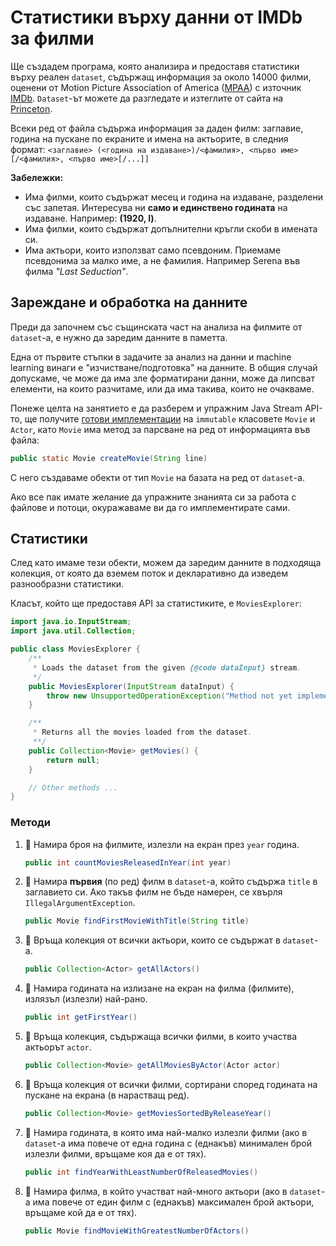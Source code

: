 # Статистики върху данни от IMDb за филми

Ще създадем програма, която анализира и предоставя статистики върху реален
`dataset`, съдържащ информация за около 14000 филми, оценени от Motion Picture
Association of America ([MPAA](https://www.mpaa.org/)) с източник
[IMDb](https://www.imdb.com/). `Dataset`-ът можете да разгледате и изтеглите от
сайта на
[Princeton](https://introcs.cs.princeton.edu/java/data/movies-mpaa.txt).

Всеки ред от файла съдържа информация за даден филм: заглавие, година на пускане
по екраните и имена на актьорите, в следния формат:
`<заглавие> (<година на издаване>)/<фамилия>, <първо име>[/<фамилия>, <първо име>[/...]]`

**Забележки:**
* Има филми, които съдържат месец и година на издаване, разделени със запетая.
Интересува ни **само и единствено годината** на издаване. Например:
**(1920, I)**.
* Има филми, които съдържат допълнителни кръгли скоби в имената си.
* Има актьори, които използват само псевдоним. Приемаме псевдонима за малко име,
а не фамилия. Например Serena във филма *"Last Seduction"*.

## Зареждане и обработка на данните

Преди да започнем със същинската част на анализа на филмите от `dataset`-a, е
нужно да заредим данните в паметта.

Една от първите стъпки в задачите за анализ на данни и machine learning винаги е
"изчистване/подготовка" на данните. В общия случай допускаме, че може да има зле
форматирани данни, може да липсват елементи, на които разчитаме, или да има
такива, които не очакваме.

Понеже целта на занятието е да разберем и упражним Java Stream API-то, ще
получите [готови имплементации](src/org/elsys/duzunov) на `immutable` класовете
`Movie` и `Actor`, като `Movie` има метод за парсване на ред от информацията
във файла:
```java
public static Movie createMovie(String line)
```

С него създаваме обекти от тип `Movie` на базата на ред от `dataset`-a.

Ако все пак имате желание да упражните знанията си за работа с файлове и потоци,
окуражаваме ви да го имплементирате сами.

## Статистики

След като имаме тези обекти, можем да заредим данните в подходяща колекция, от
която да вземем поток и декларативно да изведем разнообразни статистики.

Класът, който ще предоставя API за статистиките, е `MoviesExplorer`:

```java
import java.io.InputStream;
import java.util.Collection;

public class MoviesExplorer {
    /**
     * Loads the dataset from the given {@code dataInput} stream.
     */
    public MoviesExplorer(InputStream dataInput) {
        throw new UnsupportedOperationException("Method not yet implemented");
    }

    /**
     * Returns all the movies loaded from the dataset.
     **/
    public Collection<Movie> getMovies() {
        return null;
    }

    // Other methods ...
}
```

### Методи

1. :green_book: Намира броя на филмите, излезли на екран през `year` година.

   ```java
   public int countMoviesReleasedInYear(int year)
   ```

2. :green_book: Намира **първия** (по ред) филм в `dataset`-а, който съдържа
`title` в заглавието си. Ако такъв филм не бъде намерен, се хвърля
`IllegalArgumentException`.

   ```java
   public Movie findFirstMovieWithTitle(String title)
   ```

3. :green_book: Връща колекция от всички актьори, които се съдържат в
`dataset`-а.

   ```java
   public Collection<Actor> getAllActors()
   ```

4. :green_book: Намира годината на излизане на екран на филма (филмите), излязъл
(излезли) най-рано.

   ```java
   public int getFirstYear()
   ```

5. :orange_book: Връща колекция, съдържаща всички филми, в които участва
актьорът `actor`.

   ```java
   public Collection<Movie> getAllMoviesByActor(Actor actor)
   ```

6. :orange_book: Връща колекция от всички филми, сортирани според годината на
пускане на екрана (в нарастващ ред).

   ```java
   public Collection<Movie> getMoviesSortedByReleaseYear()
   ```

7. :orange_book: Намира годината, в която има най-малко излезли филми (ако в
`dataset`-a има повече от една година с (еднакъв) минимален брой излезли филми,
връщаме коя да е от тях).

   ```java
   public int findYearWithLeastNumberOfReleasedMovies()
   ```

8. :closed_book: Намира филма, в който участват най-много актьори (ако в
`dataset`-a има повече от един филм с (еднакъв) максимален брой актьори, връщаме
кой да е от тях).

   ```java
   public Movie findMovieWithGreatestNumberOfActors()
   ```
